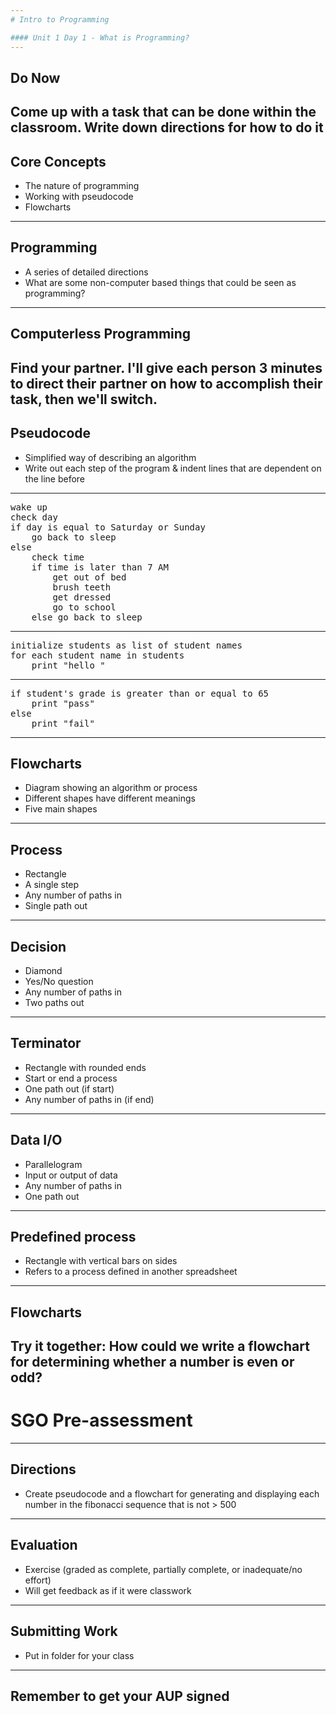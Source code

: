 ```yaml
---
# Intro to Programming

#### Unit 1 Day 1 - What is Programming?
---
```

## Do Now

Come up with a task that can be done within the classroom. Write down directions for how to do it
---
## Core Concepts

* The nature of programming
* Working with pseudocode
* Flowcharts
---
## Programming

* A series of detailed directions
* What are some non-computer based things that could be seen as programming?
---
## Computerless Programming

Find your partner. I'll give each person 3 minutes to direct their partner on how to accomplish their task, then we'll switch.
---
## Pseudocode

* Simplified way of describing an algorithm
* Write out each step of the program & indent lines that are dependent on the line before
---
<pre>
wake up
check day
if day is equal to Saturday or Sunday
    go back to sleep
else
    check time
    if time is later than 7 AM
        get out of bed
        brush teeth
        get dressed
        go to school
    else go back to sleep
</pre>
---
<pre>
initialize students as list of student names
for each student name in students
    print "hello <student name>"
</pre>
---
<pre>
if student's grade is greater than or equal to 65
    print "pass"
else
    print "fail"
</pre>
---
## Flowcharts

* Diagram showing an algorithm or process
* Different shapes have different meanings
* Five main shapes
---
## Process

* Rectangle
* A single step
* Any number of paths in
* Single path out
---
## Decision

* Diamond
* Yes/No question
* Any number of paths in
* Two paths out
---
## Terminator

* Rectangle with rounded ends
* Start or end a process
* One path out (if start)
* Any number of paths in (if end)
---
## Data I/O

* Parallelogram
* Input or output of data
* Any number of paths in
* One path out
---
## Predefined process

* Rectangle with vertical bars on sides
* Refers to a process defined in another spreadsheet
---
## Flowcharts

Try it together: How could we write a flowchart for determining whether a number is even or odd?
---
# SGO Pre-assessment
---
## Directions

* Create pseudocode and a flowchart for generating and displaying each number in the fibonacci sequence that is not > 500
---
## Evaluation

* Exercise (graded as complete, partially complete, or inadequate/no effort)
* Will get feedback as if it were classwork
---
## Submitting Work

* Put in folder for your class
---
## Remember to get your AUP signed
